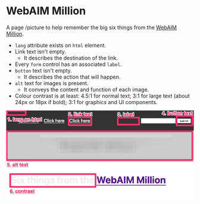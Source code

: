 # WebAIM Million

A page /picture to help remember the big six things from the [WebAIM Million](https://webaim.org/projects/million/).

- `lang` attribute exists on `html` element.
- Link text isn't empty.
  - It describes the destination of the link.
- Every `form` control has an associated `label`.
- `button` text isn't empty.
  - It describes the action that will happen.
- `alt` text for images is present.
  - It conveys the content and function of each image.
- Colour contrast is at least: 4.5:1 for normal text; 3:1 for large text (about 24px or 18px if bold); 3:1 for graphics and UI components.

![](WAM.jpg)
